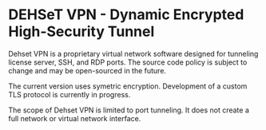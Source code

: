# DEHSeT VPN - Dynamic Encrypted High-Security Tunnel
Dehset VPN is a proprietary virtual network software designed for tunneling
license server, SSH, and RDP ports. The source code policy is subject to change
and may be open-sourced in the future.

The current version uses symetric encryption. Development of a custom TLS
protocol is currently in progress.

The scope of Dehset VPN is limited to port tunneling. It does not create a full
network or virtual network interface.
